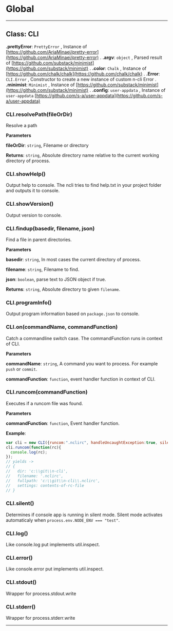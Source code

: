 # Global





* * *

## Class: CLI


**.prettyError**: `PrettyError` , Instance of [https://github.com/AriaMinaei/pretty-error](https://github.com/AriaMinaei/pretty-error)  .
**.argv**: `object` , Parsed result of [https://github.com/substack/minimist](https://github.com/substack/minimist)  .
**.color**: `Chalk` , Instance of [https://github.com/chalk/chalk](https://github.com/chalk/chalk)  .
**.Error**: `CLI.Error` , Constructor to create a new instance of custom n-cli Error  .
**.minimist**: `Minimist` , Instance of [https://github.com/substack/minimist](https://github.com/substack/minimist)  .
**.config**: `user-appdata` , Instance of ```user-appdata``` [https://github.com/s-a/user-appdata](https://github.com/s-a/user-appdata)
### CLI.resolvePath(fileOrDir) 

Resolve a path

**Parameters**

**fileOrDir**: `string`, Filename or directory

**Returns**: `string`, Absolute directory name relative to the current working directory of process.

### CLI.showHelp() 

Output help to console. The ncli tries to find help.txt in your project folder and outputs it to console.


### CLI.showVersion() 

Output version to console.


### CLI.findup(basedir, filename, json) 

Find a file in parent directories.

**Parameters**

**basedir**: `string`, In most cases the current directory of process.

**filename**: `string`, Filename to find.

**json**: `boolean`, parse text to JSON object if true.

**Returns**: `string`, Absolute directory to given ```filename```.

### CLI.programInfo() 

Output program information based on ```package.json``` to console.


### CLI.on(commandName, commandFunction) 

Catch a commandline switch case. The commandFunction runs in context of CLI.

**Parameters**

**commandName**: `string`, A command you want to process. For example ```push``` or ```commit```.

**commandFunction**: `function`, event handler function in context of CLI.


### CLI.runcom(commandFunction) 

Executes if a runcom file was found.

**Parameters**

**commandFunction**: `function`, Event handler function.


**Example**:
```js
var cli = new CLI({runcom:".nclirc", handleUncaughtException:true, silent:false });cli.runcom(function(rc){  console.log(rc);});// yields -> // { //   dir: 'c:\\git\\n-cli',//   filename: '.nclirc',//   fullpath: 'c:\\git\\n-cli\\.nclirc',//   settings: contents-of-rc-file// }
```

### CLI.silent() 

Determines if console app is running in silent mode. Silent mode activates automaticaly when ```process.env.NODE_ENV === "test"```.


### CLI.log() 

Like console.log put implements util.inspect.


### CLI.error() 

Like console.error put implements util.inspect.


### CLI.stdout() 

Wrapper for process.stdout.write


### CLI.stderr() 

Wrapper for process.stderr.write




* * *










